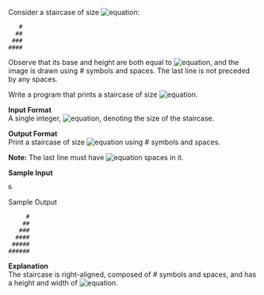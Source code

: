 Consider a staircase of size ![equation](https://latex.codecogs.com/svg.latex?\inline&space;n&space;=&space;4):
```commandline
   #
  ##
 ###
####
```
Observe that its base and height are both equal to ![equation](http://latex.codecogs.com/svg.latex?\inline&space;n), and the image is drawn using # symbols and spaces. The last line is not preceded by any spaces.

Write a program that prints a staircase of size ![equation](http://latex.codecogs.com/svg.latex?\inline&space;n).

__Input Format__<br>
A single integer, ![equation](http://latex.codecogs.com/svg.latex?\inline&space;n), denoting the size of the staircase.

__Output Format__<br>
Print a staircase of size ![equation](http://latex.codecogs.com/svg.latex?\inline&space;n) using # symbols and spaces.

__Note:__ The last line must have ![equation](http://latex.codecogs.com/svg.latex?\inline&space;0) spaces in it.

__Sample Input__
```commandline
6 
```
Sample Output
```commandline
     #
    ##
   ###
  ####
 #####
######
```
__Explanation__<br>
The staircase is right-aligned, composed of # symbols and spaces, and has a height and width of ![equation](https://latex.codecogs.com/svg.latex?\inline&space;n&space;=&space;4).